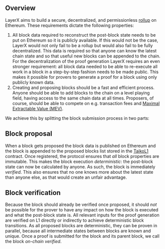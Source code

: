 ## Overview

LayerX aims to build a secure, decentralized, and permissionless [rollup](https://www.youtube.com/watch?v=7pWxCklcNsU) on Ethereum. These requirements dictate the following properties:

1. All block data required to reconstruct the post-block state needs to be put on Ethereum so it is publicly available. If this would not be the case, LayerX would not only fail to be a rollup but would also fail to be fully decentralized. This data is required so that anyone can know the latest chain state and so that useful new blocks can be appended to the chain. For the decentralization of the proof generation LayerX requires an even stronger requirement: all block data needed to be able to re-execute all work in a block in a step-by-step fashion needs to be made public. This makes it possible for provers to generate a proof for a block using only publicly known data.
2. Creating and proposing blocks should be a fast and efficient process. Anyone should be able to add blocks to the chain on a level playing field, having access to the same chain data at all times. Proposers, of course, should be able to compete on e.g. transaction fees and [Maximal Extractable Value (MEV)](https://ethereum.org/en/developers/docs/mev/).

We achieve this by splitting the block submission process in two parts:

## Block proposal

When a block gets proposed the block data is published on Ethereum and the block is appended to the proposed blocks list stored in the [TaikoL1](/docs/reference/contract-documentation/L1/TaikoL1) contract. Once registered, the protocol ensures that _all_ block properties are immutable. This makes the block execution _deterministic_: the post-block state can now be calculated by anyone. As such, the block is immediately _verified_. This also ensures that no one knows more about the latest state than anyone else, as that would create an unfair advantage.

## Block verification

Because the block should already be verified once proposed, it should _not_ be possible for the prover to have any impact on how the block is executed and what the post-block state is. All relevant inputs for the proof generation are verified on L1 directly or indirectly to achieve deterministic block transitions. As all proposed blocks are deterministic, they can be proven in parallel, because all intermediate states between blocks are known and unique. Once a proof is submitted for the block and its parent block, we call the block _on-chain verified_.
